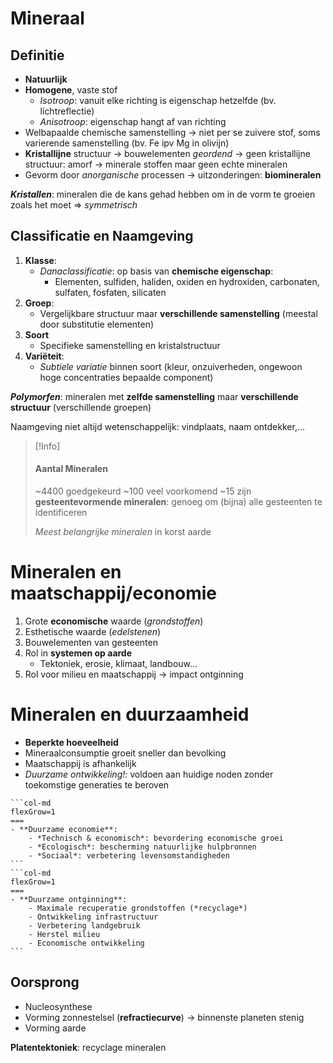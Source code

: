 # Mineraal
## Definitie
- **Natuurlijk**
- **Homogene**, vaste stof
	- *Isotroop*: vanuit elke richting is eigenschap hetzelfde (bv. lichtreflectie)
	- *Anisotroop*: eigenschap hangt af van richting
- Welbapaalde chemische samenstelling
	-> niet per se zuivere stof, soms varierende samenstelling (bv. Fe ipv Mg in olivijn)
- **Kristallijne** structuur
	-> bouwelementen *geordend*
	-> geen kristallijne structuur: amorf -> minerale stoffen maar geen echte mineralen
- Gevorm door *anorganische* processen
	-> uitzonderingen: **biomineralen**

***Kristallen***: mineralen die de kans gehad hebben om in de vorm te groeien zoals het moet
	=> *symmetrisch*
## Classificatie en Naamgeving
1. **Klasse**: 
	- *Danaclassificatie*: op basis van **chemische eigenschap**:
		- Elementen, sulfiden, haliden, oxiden en hydroxiden, carbonaten, sulfaten, fosfaten, silicaten
2. **Groep**: 
	- Vergelijkbare structuur maar **verschillende samenstelling** (meestal door substitutie elementen)
3. **Soort**
	- Specifieke samenstelling en kristalstructuur
4. **Variëteit**:
	- *Subtiele variatie* binnen soort (kleur, onzuiverheden, ongewoon hoge concentraties bepaalde component)

***Polymorfen***: mineralen met **zelfde samenstelling** maar **verschillende structuur** (verschillende groepen)

Naamgeving niet altijd wetenschappelijk: vindplaats, naam ontdekker,...

> [!Info]
> #### Aantal Mineralen
> ~4400 goedgekeurd
> ~100 veel voorkomend
> ~15 zijn **gesteentevormende mineralen**: genoeg om (bijna) alle gesteenten te identificeren
> 
>  *Meest belangrijke mineralen* in korst aarde


# Mineralen en maatschappij/economie
1. Grote **economische** waarde (*grondstoffen*)
2. Esthetische waarde (*edelstenen*)
3. Bouwelementen van gesteenten
4. Rol in **systemen op aarde**
	- Tektoniek, erosie, klimaat, landbouw...
5. Rol voor milieu en maatschappij
	-> impact ontginning
# Mineralen en duurzaamheid
- **Beperkte hoeveelheid**
- Mineraalconsumptie groeit sneller dan bevolking
- Maatschappij is afhankelijk
- *Duurzame ontwikkeling!*: voldoen aan huidige noden zonder toekomstige generaties te beroven
````col
```col-md
flexGrow=1
===
- **Duurzame economie**: 
	- *Technisch & economisch*: bevordering economische groei
	- *Ecologisch*: bescherming natuurlijke hulpbronnen
	- *Sociaal*: verbetering levensomstandigheden
```
```col-md
flexGrow=1
===
- **Duurzame ontginning**:
	- Maximale recuperatie grondstoffen (*recyclage*)
	- Ontwikkeling infrastructuur
	- Verbetering landgebruik
	- Herstel milieu
	- Economische ontwikkeling
```
````

## Oorsprong

- Nucleosynthese
- Vorming zonnestelsel (**refractiecurve**)
	-> binnenste planeten stenig
- Vorming aarde

**Platentektoniek**: recyclage mineralen
